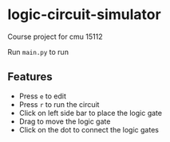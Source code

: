 # logic-circuit-simulator
 Course project for cmu 15112

 Run `main.py` to run

## Features
- Press `e` to edit
- Press `r` to run the circuit
- Click on left side bar to place the logic gate
- Drag to move the logic gate
- Click on the dot to connect the logic gates
